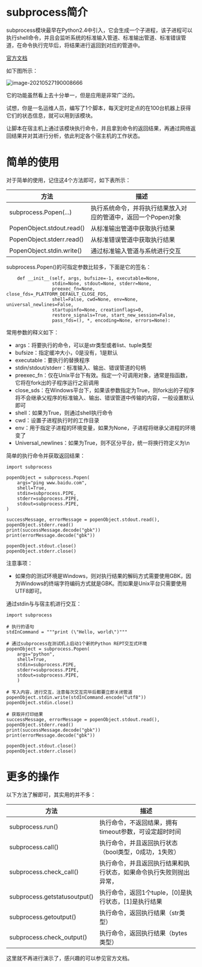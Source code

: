 # subprocess简介

subprocess模块最早在Python2.4中引入，它会生成一个子进程，该子进程可以执行shell命令，并且会监听系统的标准输入管道、标准输出管道、标准错误管道，在命令执行完毕后，将结果进行返回到对应的管道中。

[官方文档](https://docs.python.org/zh-cn/3.6/library/subprocess.html#module-subprocess)

如下图所示：

![image-20210527190008666](https://images-1302522496.cos.ap-nanjing.myqcloud.com/img/image-20210527190008666.png)



它的功能虽然看上去十分单一，但是应用是非常广泛的。

试想，你是一名运维人员，编写了1个脚本，每天定时定点的在100台机器上获得它们的状态信息，就可以用到该模块。

让脚本在宿主机上通过该模块执行命令，并且拿到命令的返回结果，再通过网络返回结果并对其进行分析，依此判定各个宿主机的工作状态。



# 简单的使用

对于简单的使用，记住这4个方法即可，如下表所示：

| 方法                      | 描述                                                         |
| ------------------------- | ------------------------------------------------------------ |
| subprocess.Popen(...)     | 执行系统命令，并将执行结果放入对应的管道中，返回一个Popen对象 |
| PopenObject.stdout.read() | 从标准输出管道中获取执行结果                                 |
| PopenObject.stderr.read() | 从标准错误管道中获取执行结果                                 |
| PopenObject.stdin.write() | 通过标准输入管道与系统进行交互                               |

subprocess.Popen()的可指定参数比较多，下面是它的签名：

```
    def __init__(self, args, bufsize=-1, executable=None,
                 stdin=None, stdout=None, stderr=None,
                 preexec_fn=None, close_fds=_PLATFORM_DEFAULT_CLOSE_FDS,
                 shell=False, cwd=None, env=None, universal_newlines=False,
                 startupinfo=None, creationflags=0,
                 restore_signals=True, start_new_session=False,
                 pass_fds=(), *, encoding=None, errors=None):
```

常用参数的释义如下：

- args：将要执行的命令，可以是str类型或者list、tuple类型
- bufsize：指定缓冲大小，0是没有，1是默认
- executable：要执行的替换程序
- stdin/stdout/stderr：标准输入、输出、错误管道的句柄
- preexec_fn：仅在Unix平台下有效。指定一个可调用对象，通常是指函数，它将在fork出的子程序运行之前调用
- close_sds：在Windows平台下，如果该参数指定为True，则fork出的子程序将不会继承父程序的标准输入、输出、错误管道中传输的内容，一般设置默认即可
- shell：如果为True，则通过shell执行命令
- cwd：设置子进程执行时的工作目录
- env：用于指定子进程的环境变量，如果为None，子进程将继承父进程的环境变了
- Universal_newlines：如果为True，则不区分平台，统一将换行符定义为\\n

简单的执行命令并获取返回结果：

```
import subprocess

popenObject = subprocess.Popen(
    args="ping www.baidu.com",
    shell=True,
    stdin=subprocess.PIPE,
    stderr=subprocess.PIPE,
    stdout=subprocess.PIPE,
)

successMessage, errorMessage = popenObject.stdout.read(), popenObject.stderr.read()
print(successMessage.decode("gbk"))
print(errorMessage.decode("gbk"))

popenObject.stdout.close()
popenObject.stderr.close()
```

注意事项：

- 如果你的测试环境是Windows，则对执行结果的解码方式需要使用GBK，因为Windows的终端字符编码方式就是GBK。而如果是Unix平台只需要使用UTF8即可。



通过stdin与与宿主机进行交互：

```
import subprocess

# 执行的语句
stdInCommand = """print (\"Hello, world\")"""

# 通过subprocess在测试机上启动1个新的Python REPT交互式环境
popenObject = subprocess.Popen(
    args="python",
    shell=True,
    stdin=subprocess.PIPE,
    stderr=subprocess.PIPE,
    stdout=subprocess.PIPE,
    )

# 写入内容，进行交互，注意每次交互完毕后都要立即关闭管道
popenObject.stdin.write(stdInCommand.encode("utf8"))
popenObject.stdin.close()

# 获取并打印结果
successMessage, errorMessage = popenObject.stdout.read(), popenObject.stderr.read()
print(successMessage.decode("gbk"))
print(errorMessage.decode("gbk"))

popenObject.stdout.close()
popenObject.stderr.close()
```



# 更多的操作

以下方法了解即可，其实用的并不多：

| 方法                         | 描述                                                         |
| ---------------------------- | ------------------------------------------------------------ |
| subprocess.run()             | 执行命令，不返回结果，拥有timeout参数，可设定超时时间        |
| subprocess.call()            | 执行命令，并且返回执行状态（bool类型，0成功，1失败）         |
| subprocess.check_call()      | 执行命令，并且返回执行结果和执行状态，如果命令执行失败则抛出异常， |
| subprocess.getstatusoutput() | 执行命令，返回1个tuple，[0]是执行状态，[1]是执行结果         |
| subprocess.getoutput()       | 执行命令，返回执行结果（str类型）                            |
| subprocess.check_output()    | 执行命令，返回执行结果（bytes类型）                          |

这里就不再进行演示了，感兴趣的可以参见官方文档。

